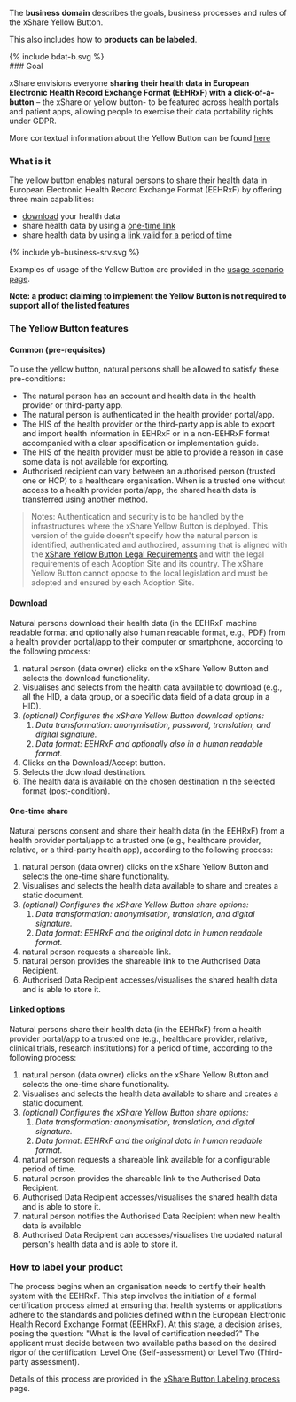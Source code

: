 
The **business domain** describes the goals, business processes and rules of the xShare Yellow Button.

This also includes how to **products can be labeled**.
<div>
{% include bdat-b.svg %}
</div>
### Goal

xShare envisions everyone **sharing their health data in European Electronic Health Record Exchange Format (EEHRxF) with a click-of-a-button** – the xShare or yellow button- to be featured across health portals and patient apps, allowing people to exercise their data portability rights under GDPR.

More contextual information about the Yellow Button can be found [here](https://xshare-project.eu/the-xshare-button/)

### What is it

The yellow button enables natural persons to share their health data in European Electronic Health Record Exchange Format (EEHRxF) by offering three main capabilities:
* [download](#download) your health data
* share health data by using a [one-time link](#one-time-share)
* share health data by using a [link valid for a period of time](#linked-options)

<div>
{% include yb-business-srv.svg %}
</div>

Examples of usage of the Yellow Button are provided in the [usage scenario page](usage-scenarios.html).


**Note: a product claiming to implement the Yellow Button is not required to support all of the listed features**


### The Yellow Button features

#### Common (pre-requisites)

To use the yellow button, natural persons shall be allowed to satisfy these pre-conditions:
* The natural person has an account and health data in the health provider or third-party app.
* The natural person is authenticated in the health provider portal/app.
* The HIS of the health provider or the third-party app is able to export and import health information in EEHRxF or in a non-EEHRxF format accompanied with a clear specification or implementation guide.
* The HIS of the health provider must be able to provide a reason in case some data is not available for exporting.
* Authorised recipient can vary between an authorised person (trusted one or HCP) to a healthcare organisation. When is a trusted one without access to a health provider portal/app, the shared health data is transferred using another method.

> Notes: Authentication and security is to be handled by the infrastructures where the xShare Yellow Button is deployed.
> This version of the guide doesn't specify how the natural person is identified, authenticated and authozired, assuming that is aligned with the [xShare Yellow Button Legal Requirements](https://x-bundles.ehr-exchange-format.eu/priv-sec-legal/legal.html) and with the legal requirements of each Adoption Site and its country. 
> The xShare Yellow Button cannot oppose to the local legislation and must be adopted and ensured by each Adoption Site.


#### Download

Natural persons download their health data (in the EEHRxF machine readable format and optionally also human readable format, e.g., PDF) from a health provider portal/app to their computer or smartphone, according to the following process:

1. natural person (data owner) clicks on the xShare Yellow Button and selects the download functionality.
2. Visualises and selects from the health data available to download (e.g., all the HID, a data group, or a specific data field of a data group in a HID).
3. *(optional) Configures the xShare Yellow Button download options:*
    1. *Data transformation: anonymisation, password, translation, and digital signature.*
    2. *Data format: EEHRxF and optionally also in a human readable format.*
4. Clicks on the Download/Accept button.
5. Selects the download destination.
6. The health data is available on the chosen destination in the selected format (post-condition).

#### One-time share

Natural persons consent and share their health data (in the EEHRxF) from a health provider portal/app to a trusted one (e.g., healthcare provider, relative, or a third-party health app), according to the following process:


1. natural person (data owner) clicks on the xShare Yellow Button and selects the one-time share functionality.
2. Visualises and selects the health data available to share and creates a static document.
3. *(optional) Configures the xShare Yellow Button share options:*
    1. *Data transformation: anonymisation, translation, and digital signature.*
    2. *Data format: EEHRxF and the original data in human readable format.*
4. natural person requests a shareable link.
5. natural person provides the shareable link to the Authorised Data Recipient.
6. Authorised Data Recipient accesses/visualises the shared health data and is able to store it.

#### Linked options

Natural persons share their health data (in the EEHRxF) from a health provider portal/app to a trusted one (e.g., healthcare provider, relative, clinical trials, research institutions) for a period of time, according to the following process:

1. natural person (data owner) clicks on the xShare Yellow Button and selects the one-time share functionality.
2. Visualises and selects the health data available to share and creates a static document.
3. *(optional) Configures the xShare Yellow Button share options:*
    1. *Data transformation: anonymisation, translation, and digital signature.*
    2. *Data format: EEHRxF and the original data in human readable format.*
4. natural person requests a shareable link available for a configurable period of time.
5. natural person provides the shareable link to the Authorised Data Recipient.
6. Authorised Data Recipient accesses/visualises the shared health data and is able to store it.
7. natural person notifies the Authorised Data Recipient when new health data is available
8. Authorised Data Recipient can accesses/visualises the updated natural person's health data and is able to store it.


### How to label your product

The process begins when an organisation needs to certify their health system with the EEHRxF. This step involves the initiation of a formal certification process aimed at ensuring that health systems or applications adhere to the standards and policies defined within the European Electronic Health Record Exchange Format (EEHRxF). At this stage, a decision arises, posing the question: "What is the level of certification needed?" The applicant must decide between two available paths based on the desired rigor of the certification: Level One (Self-assessment) or Level Two (Third-party assessment).

Details of this process are provided in the [xShare Button Labeling process](labeling_process.html) page.